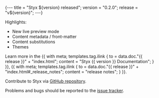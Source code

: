 {---
title = "Styx ${version} released";
version = "0.2.0";
release = "v${version}";
---}


Highlights:

- New live preview mode
- Content metadata / front-matter
- Content substitutions
- Themes

Learn more in the {{ with meta; templates.tag.ilink { to = data.doc."{{ release }}" + "index.html"; content = "Styx {{ version }} Documentation"; } }},
{{ with meta; templates.tag.ilink { to = data.doc."{{ release }}" + "index.html#_release_notes"; content = "release notes"; } }}.

Contribute to Styx via [GitHub repository](https://github.com/styx-static/styx/).

Problems and bugs should be reported to the [issue tracker](https://github.com/styx-static/styx/issues).
